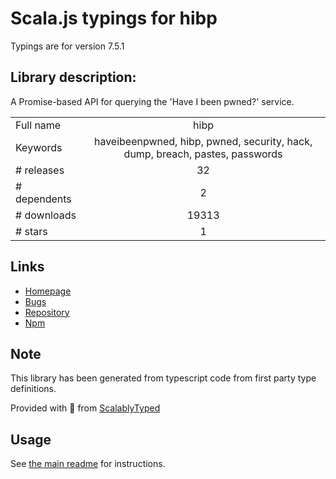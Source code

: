 
# Scala.js typings for hibp

Typings are for version 7.5.1

## Library description:
A Promise-based API for querying the 'Have I been pwned?' service.

|                    |                 |
| ------------------ | :-------------: |
| Full name          | hibp |
| Keywords           | haveibeenpwned, hibp, pwned, security, hack, dump, breach, pastes, passwords |
| # releases         | 32 |
| # dependents       | 2 |
| # downloads        | 19313 |
| # stars            | 1 |

## Links
- [Homepage](https://wkovacs64.github.io/hibp)
- [Bugs](https://github.com/wKovacs64/hibp/issues)
- [Repository](https://github.com/wKovacs64/hibp)
- [Npm](https://www.npmjs.com/package/hibp)
    


## Note
This library has been generated from typescript code from first party type definitions.

Provided with :purple_heart: from [ScalablyTyped](https://github.com/oyvindberg/ScalablyTyped)

## Usage
See [the main readme](../../readme.md) for instructions.



